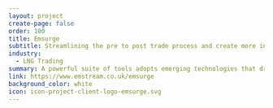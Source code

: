 ```yaml
---
layout: project
create-page: false
order: 100
title: Emsurge
subtitle: Streamlining the pre to post trade process and create more interactive, efficient LNG networks
industry:
  - LNG Trading
summary: A powerful suite of tools adopts emerging technologies that dramatically improve how LNG is traded.
link: https://www.emstream.co.uk/emsurge
background_color: white
icon: icon-project-client-logo-emsurge.svg
---
```

